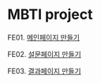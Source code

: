 # MBTI project

FE01. [메인페이지 만들기](https://sincerity.tistory.com/350)

FE02. [설문페이지 만들기](https://sincerity.tistory.com/351)

FE03. [결과페이지 만들기](https://sincerity.tistory.com/353)


